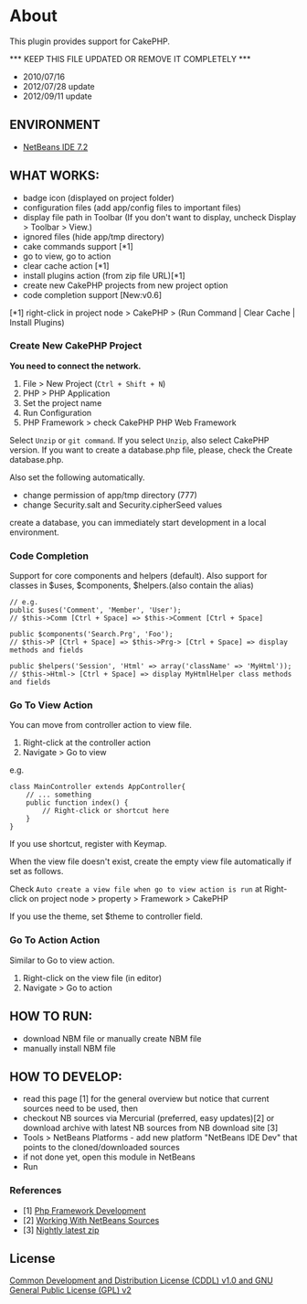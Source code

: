 # About

This plugin provides support for CakePHP.

*** KEEP THIS FILE UPDATED OR REMOVE IT COMPLETELY ***

- 2010/07/16
- 2012/07/28 update
- 2012/09/11 update

## ENVIRONMENT

- [NetBeans IDE 7.2](http://netbeans.org/downloads/index.html)

## WHAT WORKS:

- badge icon (displayed on project folder)
- configuration files (add app/config files to important files)
- display file path in Toolbar
(If you don't want to display, uncheck Display > Toolbar > View.)
- ignored files (hide app/tmp directory)
- cake commands support [*1]
- go to view, go to action
- clear cache action [*1]
- install plugins action (from zip file URL)[*1]
- create new CakePHP projects from new project option
- code completion support [New:v0.6]

[*1] right-click in project node > CakePHP > (Run Command | Clear Cache | Install Plugins)

### Create New CakePHP Project

**You need to connect the network.**

1. File > New Project (`Ctrl + Shift + N`)
2. PHP > PHP Application
3. Set the project name
4. Run Configuration
5. PHP Framework > check CakePHP PHP Web Framework

Select `Unzip` or `git command`.
If you select `Unzip`, also select CakePHP version.
If you want to create a database.php file, please, check the Create database.php.

Also set the following automatically.

- change permission of app/tmp directory (777)
- change Security.salt and Security.cipherSeed values

create a database, you can immediately start development in a local environment.

### Code Completion

Support for core components and helpers (default).
Also support for classes in $uses, $components, $helpers.(also contain the alias)

	// e.g.
	public $uses('Comment', 'Member', 'User');
	// $this->Comm [Ctrl + Space] => $this->Comment [Ctrl + Space]

	public $components('Search.Prg', 'Foo');
	// $this->P [Ctrl + Space] => $this->Prg-> [Ctrl + Space] => display methods and fields

	public $helpers('Session', 'Html' => array('className' => 'MyHtml'));
	// $this->Html-> [Ctrl + Space] => display MyHtmlHelper class methods and fields

### Go To View Action
You can move from controller action to view file.

1. Right-click at the controller action
2. Navigate > Go to view

e.g.

	class MainController extends AppController{
		// ... something
		public function index() {
			// Right-click or shortcut here
		}
	}

If you use shortcut, register with Keymap.

When the view file doesn't exist, create the empty view file automatically if set as follows.

Check `Auto create a view file when go to view action is run`
at Right-click on project node > property > Framework > CakePHP

If you use the theme, set $theme to controller field.

### Go To Action Action

Similar to Go to view action.

1. Right-click on the view file (in editor)
2. Navigate > Go to action

## HOW TO RUN:

- download NBM file or manually create NBM file
- manually install NBM file

## HOW TO DEVELOP:

- read this page [1] for the general overview but notice that current sources need to be used, then
- checkout NB sources via Mercurial (preferred, easy updates)[2] or download archive with latest NB sources from NB download site [3]
- Tools > NetBeans Platforms - add new platform "NetBeans IDE Dev" that points to the cloned/downloaded sources
- if not done yet, open this module in NetBeans
- Run

### References

- [1] [Php Framework Development](http://wiki.netbeans.org/PhpFrameworkDevelopment)
- [2] [Working With NetBeans Sources](http://wiki.netbeans.org/WorkingWithNetBeansSources)
- [3] [Nightly latest zip](http://bits.netbeans.org/download/trunk/nightly/latest/zip/)

## License
[Common Development and Distribution License (CDDL) v1.0 and GNU General Public License (GPL) v2](http://netbeans.org/cddl-gplv2.html)
